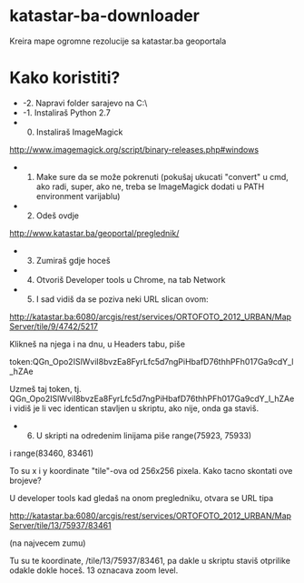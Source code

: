 # katastar-ba-downloader

Kreira mape ogromne rezolucije sa katastar.ba geoportala

# Kako koristiti?

* -2. Napravi folder sarajevo na C:\
* -1. Instaliraš Python 2.7
* 0. Instaliraš ImageMagick 

http://www.imagemagick.org/script/binary-releases.php#windows

* 1. Make sure da se može pokrenuti (pokušaj ukucati "convert" u cmd, ako radi, super, ako ne, treba se ImageMagick dodati u PATH environment varijablu)
* 2. Odeš ovdje

http://www.katastar.ba/geoportal/preglednik/

* 3. Zumiraš gdje hoceš
* 4. Otvoriš Developer tools u Chrome, na tab Network
* 5. I sad vidiš da se poziva neki URL slican ovom:

http://katastar.ba:6080/arcgis/rest/services/ORTOFOTO_2012_URBAN/MapServer/tile/9/4742/5217

Klikneš na njega i na dnu, u Headers tabu, piše 

token:QGn_Opo2ISlWviI8bvzEa8FyrLfc5d7ngPiHbafD76thhPFh017Ga9cdY_l_hZAe

Uzmeš taj token, tj. QGn_Opo2ISlWviI8bvzEa8FyrLfc5d7ngPiHbafD76thhPFh017Ga9cdY_l_hZAe
 i vidiš je li vec identican stavljen u skriptu, ako nije, onda ga staviš.

* 6. U skripti na odredenim linijama piše
range(75923, 75933)

i range(83460, 83461)

To su x i y koordinate "tile"-ova od 256x256 pixela. Kako tacno skontati ove brojeve?

U developer tools kad gledaš na onom pregledniku, otvara se URL tipa

http://katastar.ba:6080/arcgis/rest/services/ORTOFOTO_2012_URBAN/MapServer/tile/13/75937/83461

(na najvecem zumu)

Tu su te koordinate, /tile/13/75937/83461, pa dakle u skriptu staviš otprilike odakle dokle hoceš.
13 oznacava zoom level.
